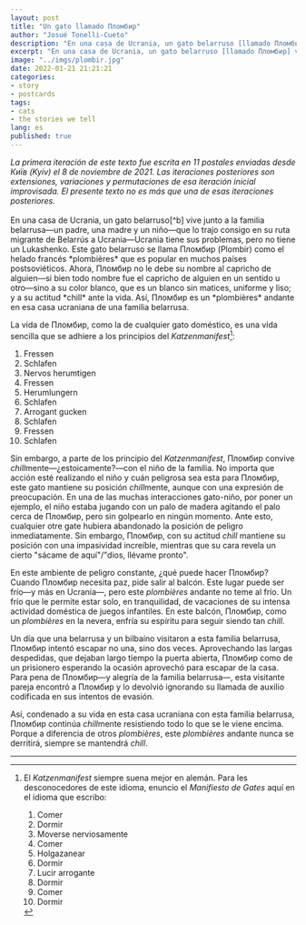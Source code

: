 ```yaml
---
layout: post
title: "Un gato llamado Пломбир"
author: "Josué Tonelli-Cueto"
description: "En una casa de Ucrania, un gato belarruso [llamado Пломбир] vive junto a la familia belarrusa..."
excerpt: "En una casa de Ucrania, un gato belarruso [llamado Пломбир] vive junto a la familia belarrusa..."
image: "../imgs/plombir.jpg"
date: 2022-01-21 21:21:21
categories:
- story
- postcards
tags:
- cats
- the stories we tell
lang: es
published: true
---
```


<div class="jumbotron abstract" style="font-style: italic;">
La primera iteración de este texto fue escrita en 11 postales enviadas desde Київ (Kyiv) el 8 de noviembre de 2021. Las iteraciones posteriores son extensiones, variaciones y permutaciones de esa iteración inicial improvisada. El presente texto no es más que una de esas iteraciones posteriores.
</div>
<br/>
En una casa de Ucrania, un gato belarruso[^b] vive junto a la familia belarrusa—un padre, una madre y un niño—que lo trajo consigo en su ruta migrante de Belarrús a Ucrania—Ucrania tiene sus problemas, pero no tiene un Lukashenko.
Este gato belarruso se llama Пломбир (Plombir) como el helado francés *plombières* que es popular en muchos países postsoviéticos. Ahora, Пломбир no le debe su nombre al capricho de alguien—si bien todo nombre fue el capricho de alguien en un sentido u otro—sino a su color blanco, que es un blanco sin matices, uniforme y liso; y a su actitud *chill* ante la vida. Así, Пломбир es un *plombières* andante en esa casa ucraniana de una familia belarrusa.

[^b]: A pesar de que la traducción usual de 'Беларусь' al castellano es 'Bielorrusia', una forma más apropiada es 'Belarrús' dado que esta respeta la pronunciación original del país en castellano. Hay que notar que la transliteración ingenua de 'Беларусь' nos da 'Belarús'/'Belarus', pero esta forma es problemática porque el sonido de 'р' en 'Беларусь' es de erre fuerte—representado en castellano por 'rr' cuando el sonido va entre vocales. Así, de esta elección del nombre del país como 'Belarrús', se deduce que los gentilicios son 'belarruso', 'belarrusa' y 'belarruse'.

La vida de Пломбир, como la de cualquier gato doméstico, es una vida sencilla que se adhiere a los principios del *Katzenmanifest*[^1]:
1. Fressen
1. Schlafen
1. Nervos herumtigen
1. Fressen
1. Herumlungern
1. Schlafen
1. Arrogant gucken
1. Schlafen
1. Fressen
1. Schlafen

[^1]: El *Katzenmanifest* siempre suena mejor en alemán. Para les desconocedores de este idioma, enuncio el *Manifiesto de Gates* aquí en el idioma que escribo:
      1. Comer
      1. Dormir
      1. Moverse nerviosamente
      1. Comer
      1. Holgazanear
      1. Dormir
      1. Lucir arrogante
      1. Dormir
      1. Comer
      1. Dormir

Sin embargo, a parte de los principio del *Katzenmanifest*, Пломбир convive *chill*mente—¿estoicamente?—con el niño de la familia. No importa que acción esté realizando el niño y cuán peligrosa sea esta para Пломбир, este gato mantiene su posición *chill*mente, aunque con una expresión de preocupación. En una de las muchas interacciones gato-niño, por poner un ejemplo, el niño estaba jugando con un palo de madera agitando el palo cerca de Пломбир, pero sin golpearlo en ningún momento. Ante esto, cualquier otre gate hubiera abandonado la posición de peligro inmediatamente. Sin embargo, Пломбир, con su actitud *chill* mantiene su posición con una impasividad increíble, mientras que su cara revela un cierto "sácame de aquí"/"dios, llévame pronto".

En este ambiente de peligro constante, ¿qué puede hacer Пломбир? Cuando Пломбир necesita paz, pide salir al balcón. Este lugar puede ser frío—y más en Ucrania—, pero este *plombières* andante no teme al frío. Un frío que le permite estar solo, en tranquilidad, de vacaciones de su intensa actividad doméstica de juegos infantiles. En este balcón, Пломбир, como un *plombières* en la nevera, enfría su espíritu para seguir siendo tan *chill*.

Un día que una belarrusa y un bilbaíno visitaron a esta familia belarrusa, Пломбир intentó escapar no una, sino dos veces. Aprovechando las largas despedidas, que dejaban largo tiempo la puerta abierta, Пломбир como de un prisionero esperando la ocasión aprovechó para escapar de la casa. Para pena de Пломбир—y alegría de la familia belarrusa—, esta visitante pareja encontró a Пломбир y lo devolvió ignorando su llamada de auxilio codificada en sus intentos de evasión.

Así, condenado a su vida en esta casa ucraniana con esta familia belarrusa, Пломбир continúa *chill*mente resistiendo todo lo que se le viene encima. Porque a diferencia de otros *plombières*, este *plombières* andante nunca se derritirá, siempre se mantendrá *chill*.

***
